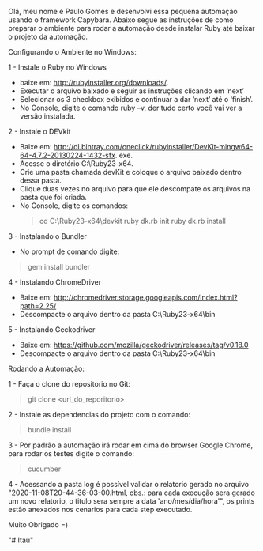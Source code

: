 Olá, meu nome é Paulo Gomes e desenvolvi essa pequena automação usando o framework Capybara. Abaixo segue as instruções de como preparar o ambiente para rodar a automação desde instalar Ruby até baixar o projeto da automação.

 Configurando o Ambiente no Windows:

1 - Instale o Ruby no Windows
  - baixe em: ​http://rubyinstaller.org/downloads/​. 
  - Executar o arquivo baixado e seguir as instruções clicando em ‘next’
  - Selecionar os 3 checkbox exibidos e continuar a dar ‘next’ até o ‘finish’. 
  - No Console, digite o comando ​ruby –v​, der tudo certo você vai ver a versão instalada. 

2 - Instale o DEVkit
  - Baixe em: http://dl.bintray.com/oneclick/rubyinstaller/DevKit-mingw64-64-4.7.2-20130224-1432-sfx. exe​.
  - Acesse o diretório C:\Ruby23-x64.
  - Crie uma pasta chamada ​devKit​ e coloque o arquivo baixado dentro dessa pasta.
  - Clique duas vezes no arquivo para que ele descompate os arquivos na pasta que foi criada.
  -  No Console, digite os comandos:
     > cd C:\Ruby23-x64\devkit
     > ruby dk.rb init
     > ruby dk.rb install 

3 - Instalando o Bundler
  - No prompt de comando digite:
  > gem install bundler
  
4 - Instalando ChromeDriver
  - Baixe em: ​http://chromedriver.storage.googleapis.com/index.html?path=2.25/​
  - Descompacte o arquivo dentro da pasta C:\Ruby23-x64\bin 

5 - Instalando Geckodriver
  - Baixe em: https://github.com/mozilla/geckodriver/releases/tag/v0.18.0
  - Descompacte o arquivo dentro da pasta C:\Ruby23-x64\bin 

Rodando a Automação:

1 - Faça o clone do repositorio no Git:
  > git clone <url_do_reporitorio>

2 - Instale as dependencias do projeto com o comando:
  > bundle install

3 - Por padrão a automação irá rodar em cima do browser Google Chrome, para rodar os testes digite o comando:
  > cucumber 

4 - Acessando a pasta log  é possível validar o relatorio gerado no arquivo "2020-11-08T20-44-36-03-00.html, obs.: para cada execução sera gerado um novo relatorio, o titulo sera sempre a data 'ano/mes/dia/hora'", os prints estão anexados nos cenarios para cada step executado. 

Muito Obrigado =)





"# Itau" 

